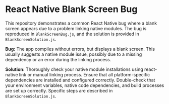 # React Native Blank Screen Bug

This repository demonstrates a common React Native bug where a blank screen appears due to a problem linking native modules. The bug is reproduced in `BlankScreenBug.js`, and the solution is provided in `BlankScreenSolution.js`.

**Bug:** The app compiles without errors, but displays a blank screen. This usually suggests a native module issue, possibly due to a missing dependency or an error during the linking process.

**Solution:** Thoroughly check your native module installations using react-native link or manual linking process. Ensure that all platform-specific dependencies are installed and configured correctly. Double-check that your environment variables, native code dependencies, and build processes are set up correctly.  Specific steps are described in `BlankScreenSolution.js`.